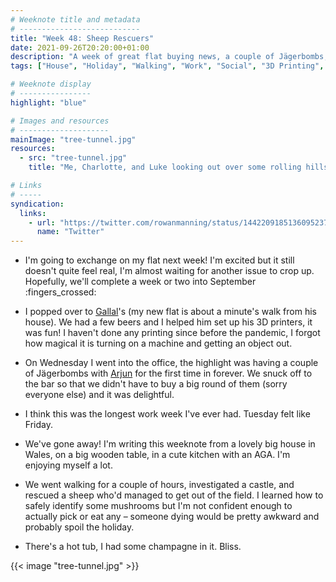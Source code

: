 ```yaml
---
# Weeknote title and metadata
# ---------------------------
title: "Week 48: Sheep Rescuers"
date: 2021-09-26T20:20:00+01:00
description: "A week of great flat buying news, a couple of Jägerbombs, 3D printing, a long drive to Wales, a hot tub, and rescuing a lost sheep."
tags: ["House", "Holiday", "Walking", "Work", "Social", "3D Printing", "Jägerbomb", "Champagne"]

# Weeknote display
# ----------------
highlight: "blue"

# Images and resources
# --------------------
mainImage: "tree-tunnel.jpg"
resources:
  - src: "tree-tunnel.jpg"
    title: "Me, Charlotte, and Luke looking out over some rolling hills full of sheep"

# Links
# -----
syndication:
  links:
    - url: "https://twitter.com/rowanmanning/status/1442209185136095237"
      name: "Twitter"
---
```


  * I'm going to exchange on my flat next week! I'm excited but it still doesn't quite feel real, I'm almost waiting for another issue to crop up. Hopefully, we'll complete a week or two into September :fingers_crossed:

  * I popped over to [Gallal](https://twitter.com/gallal_sharaf)'s (my new flat is about a minute's walk from his house). We had a few beers and I helped him set up his 3D printers, it was fun! I haven't done any printing since before the pandemic, I forgot how magical it is turning on a machine and getting an object out.

  * On Wednesday I went into the office, the highlight was having a couple of Jägerbombs with [Arjun](https://www.thegadhian.com/) for the first time in forever. We snuck off to the bar so that we didn't have to buy a big round of them (sorry everyone else) and it was delightful.

  * I think this was the longest work week I've ever had. Tuesday felt like Friday.

  * We've gone away! I'm writing this weeknote from a lovely big house in Wales, on a big wooden table, in a cute kitchen with an AGA. I'm enjoying myself a lot.

  * We went walking for a couple of hours, investigated a castle, and rescued a sheep who'd managed to get out of the field. I learned how to safely identify some mushrooms but I'm not confident enough to actually pick or eat any – someone dying would be pretty awkward and probably spoil the holiday.

  * There's a hot tub, I had some champagne in it. Bliss.

{{< image "tree-tunnel.jpg" >}}
